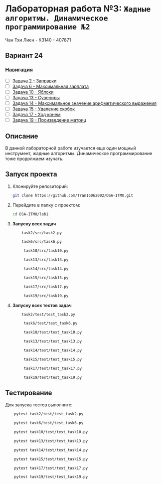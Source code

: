 # Лабораторная работа №3: `Жадные алгоритмы. Динамическое программирование №2`

Чан Тхи Лиен - К3140 - 407871
## Вариант 24
### Навигация

- [ ] [Задача 2 - Заправки ](https://github.com/Tran16062002/algorithms-and-data-structures/tree/main/lab3/Task3)
- [ ] [Задача 6 - Максимальная зарплата ](https://github.com/Tran16062002/algorithms-and-data-structures/tree/main/lab3/Task4)
- [ ] [Задача 10 - Яблоки  ](https://github.com/Tran16062002/algorithms-and-data-structures/tree/main/lab3/Task5)
- [ ] [Задача 13 - Сувениры  ](https://github.com/Tran16062002/algorithms-and-data-structures/tree/main/lab3/Task6)
- [ ] [Задача 14 - Максимальное значение арифметического выражения  ](https://github.com/Tran16062002/algorithms-and-data-structures/tree/main/lab3/Task8)
- [ ] [Задача 15 - Удаление скобок  ](https://github.com/Tran16062002/algorithms-and-data-structures/tree/main/lab3/Task9)
- [ ] [Задача 17 - Ход конем   ](https://github.com/Tran16062002/algorithms-and-data-structures/tree/main/lab3/Task9)
- [ ] [Задача 19 - Произведение матриц  ](https://github.com/Tran16062002/algorithms-and-data-structures/tree/main/lab3/Task9)

## Описание
В данной лабораторной работе изучается еще один мощный инструмент, жадные алгоритмы. 
Динамическое программирование тоже продолжаем изучать.

## Запуск проекта
1. Клонируйте репозиторий:
   ```bash
   git clone https://github.com/Tran16062002/DSA-ITMO.git
   ```
2. Перейдите в папку с проектом:
   ```bash
   cd DSA-ITMO/lab1
   ```
3. **Запуску всех задач**
    ```bash
        task2/src/task2.py
   ```
    ```bash
        task6/src/task6.py
   ```
   ```bash
        task10/src/task10.py
   ```
   ```bash
        task13/src/task13.py
   ```
   ```bash
        task14/src/task14.py
   ```
   ```bash
        task15/src/task15.py
   ```
   ```bash
        task17/src/task17.py
   ```
   ```bash
        task19/src/task19.py
   ```
   
4. **Запуску всех  тестов задач**
    ```bash
        task2/test/test_task2.py
   ```
   ```bash
        task6/test/test_task6.py
   ```
   ```bash
        task10/test/test_task10.py
   ```
   ```bash
        task13/test/test_task13.py
   ```
   ```bash
        task14/test/test_task14.py
   ```
   ```bash
        task15/test/test_task15.py
   ```
   ```bash
        task17/test/test_task17.py
   ```
   ```bash
        task19/test/test_task19.py
   ```

## Тестирование
Для запуска тестов выполните:
```bash
    pytest task2/test/test_task2.py
```
```bash
    pytest task6/test/test_task6.py
```
```bash
    pytest task10/test/test_task10.py
```
```bash
    pytest task13/test/test_task13.py
```
```bash
    pytest task14/test/test_task14.py
```
```bash
    pytest task15/test/test_task15.py
```
```bash
    pytest task17/test/test_task17.py
```
```bash
    pytest task19/test/test_task19.py
```